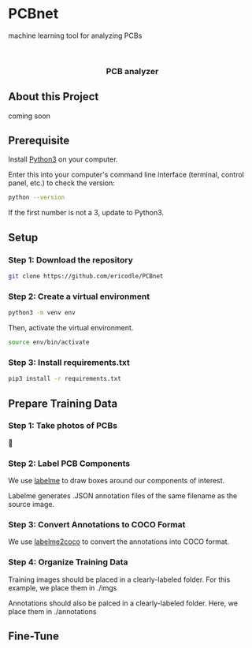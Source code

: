 # PCBnet
machine learning tool for analyzing PCBs

<!-- PROJECT LOGO -->
<br />
<div align="left">

<h3 align="center">PCB analyzer </h3>

## About this Project

coming soon
 
## Prerequisite

Install [Python3](https://www.python.org/downloads/) on your computer.

Enter this into your computer's command line interface (terminal, control panel, etc.) to check the version:

  ```sh
  python --version
  ```

If the first number is not a 3, update to Python3.

## Setup

### Step 1: Download the repository

```sh
git clone https://github.com/ericodle/PCBnet
```

### Step 2: Create a virtual environment

```sh
python3 -m venv env
```

Then, activate the virtual environment.


```sh
source env/bin/activate
```

### Step 3: Install requirements.txt

  ```sh
pip3 install -r requirements.txt
  ```

## Prepare Training Data

### Step 1: Take photos of PCBs

📸 

### Step 2: Label PCB Components

We use [labelme](https://github.com/wkentaro/labelme) to draw boxes around our components of interest.

Labelme generates .JSON annotation files of the same filename as the source image.

### Step 3: Convert Annotations to COCO Format

We use [labelme2coco](https://github.com/fcakyon/labelme2coco) to convert the annotations into COCO format.

### Step 4: Organize Training Data

Training images should be placed in a clearly-labeled folder.
For this example, we place them in ./imgs

Annotations should also be palced in a clearly-labeled folder.
Here, we place them in ./annotations

## Fine-Tune 





<!-- MARKDOWN LINKS & IMAGES -->
<!-- https://www.markdownguide.org/basic-syntax/#reference-style-links -->
[contributors-shield]: https://img.shields.io/github/contributors/github_username/repo_name.svg?style=for-the-badge
[contributors-url]: https://github.com/github_username/repo_name/graphs/contributors
[forks-shield]: https://img.shields.io/github/forks/github_username/repo_name.svg?style=for-the-badge
[forks-url]: https://github.com/github_username/repo_name/network/members
[stars-shield]: https://img.shields.io/github/stars/github_username/repo_name.svg?style=for-the-badge
[stars-url]: https://github.com/github_username/repo_name/stargazers
[issues-shield]: https://img.shields.io/github/issues/github_username/repo_name.svg?style=for-the-badge
[issues-url]: https://github.com/github_username/repo_name/issues
[license-shield]: https://img.shields.io/github/license/github_username/repo_name.svg?style=for-the-badge
[license-url]: https://github.com/github_username/repo_name/blob/master/LICENSE.txt
[linkedin-shield]: https://img.shields.io/badge/-LinkedIn-black.svg?style=for-the-badge&logo=linkedin&colorB=555
[linkedin-url]: https://linkedin.com/in/linkedin_username
[product-screenshot]: images/screenshot.png
